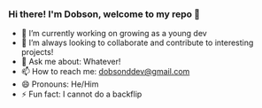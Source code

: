 ### Hi there! I'm Dobson, welcome to my repo 👋

- 🔭 I’m currently working on growing as a young dev
- 👯 I’m always looking to collaborate and contribute to interesting projects!
- 💬 Ask me about: Whatever!
- 📫 How to reach me: dobsonddev@gmail.com
- 😄 Pronouns: He/Him
- ⚡ Fun fact: I cannot do a backflip
